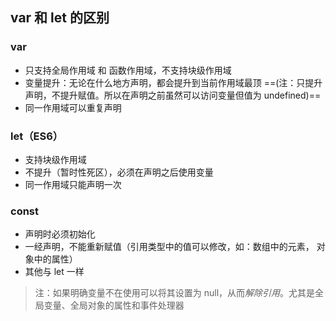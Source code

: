 ## var 和 let 的区别

### var

-   只支持全局作用域 和 函数作用域，不支持块级作用域
-   变量提升：无论在什么地方声明，都会提升到当前作用域最顶 ==(注：只提升声明，不提升赋值。所以在声明之前虽然可以访问变量但值为 undefined)==
-   同一作用域可以重复声明

### let（ES6）

-   支持块级作用域
-   不提升（暂时性死区），必须在声明之后使用变量
-   同一作用域只能声明一次

### const

-   声明时必须初始化
-   一经声明，不能重新赋值（引用类型中的值可以修改，如：数组中的元素， 对象中的属性）
-   其他与 let 一样



>   注：如果明确变量不在使用可以将其设置为 null，从而*解除引用*。尤其是全局变量、全局对象的属性和事件处理器

